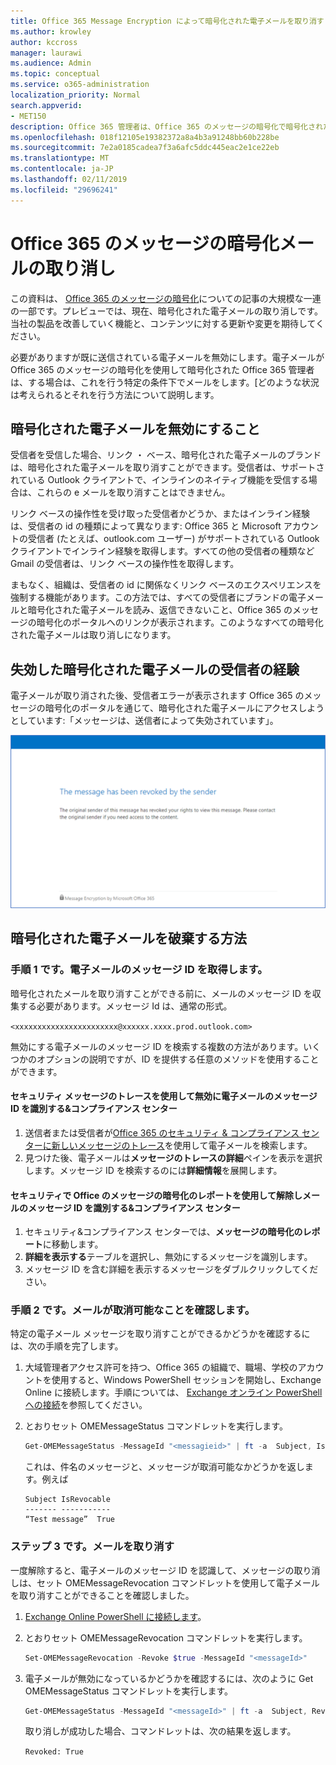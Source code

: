 ```yaml
---
title: Office 365 Message Encryption によって暗号化された電子メールを取り消す
ms.author: krowley
author: kccross
manager: laurawi
ms.audience: Admin
ms.topic: conceptual
ms.service: o365-administration
localization_priority: Normal
search.appverid:
- MET150
description: Office 365 管理者は、Office 365 のメッセージの暗号化で暗号化された電子メールの一部を取り消すことができます。
ms.openlocfilehash: 018f12105e19382372a8a4b3a91248bb60b228be
ms.sourcegitcommit: 7e2a0185cadea7f3a6afc5ddc445eac2e1ce22eb
ms.translationtype: MT
ms.contentlocale: ja-JP
ms.lasthandoff: 02/11/2019
ms.locfileid: "29696241"
---
```

# <a name="office-365-message-encryption-email-revocation"></a>Office 365 のメッセージの暗号化メールの取り消し

この資料は、 [Office 365 のメッセージの暗号化](ome.md)についての記事の大規模な一連の一部です。プレビューでは、現在、暗号化された電子メールの取り消しです。当社の製品を改善していく機能と、コンテンツに対する更新や変更を期待してください。

必要がありますが既に送信されている電子メールを無効にします。電子メールが Office 365 のメッセージの暗号化を使用して暗号化された Office 365 管理者は、する場合は、これを行う特定の条件下でメールをします。[どのような状況は考えられるとそれを行う方法について説明します。
  
## <a name="encrypted-emails-that-you-can-revoke"></a>暗号化された電子メールを無効にすること

受信者を受信した場合、リンク ・ ベース、暗号化された電子メールのブランドは、暗号化された電子メールを取り消すことができます。受信者は、サポートされている Outlook クライアントで、インラインのネイティブ機能を受信する場合は、これらの e メールを取り消すことはできません。

リンク ベースの操作性を受け取った受信者かどうか、またはインライン経験は、受信者の id の種類によって異なります: Office 365 と Microsoft アカウントの受信者 (たとえば、outlook.com ユーザー) がサポートされている Outlook クライアントでインライン経験を取得します。すべての他の受信者の種類など Gmail の受信者は、リンク ベースの操作性を取得します。

まもなく、組織は、受信者の id に関係なくリンク ベースのエクスペリエンスを強制する機能があります。この方法では、すべての受信者にブランドの電子メールと暗号化された電子メールを読み、返信できないこと、Office 365 のメッセージの暗号化のポータルへのリンクが表示されます。このようなすべての暗号化された電子メールは取り消しになります。
  
## <a name="recipient-experience-for-revoked-encrypted-emails"></a>失効した暗号化された電子メールの受信者の経験

電子メールが取り消された後、受信者エラーが表示されます Office 365 のメッセージの暗号化のポータルを通じて、暗号化された電子メールにアクセスしようとしています:「メッセージは、送信者によって失効されています」。

![失効した暗号化された電子メールを表示するスクリーン ショットです。](media/revoked-encrypted-email.png)

## <a name="how-to-revoke-an-encrypted-email"></a>暗号化された電子メールを破棄する方法

### <a name="step-1-obtain-the-message-id-of-the-email"></a>手順 1 です。電子メールのメッセージ ID を取得します。

暗号化されたメールを取り消すことができる前に、メールのメッセージ ID を収集する必要があります。メッセージ Id は、通常の形式。

`<xxxxxxxxxxxxxxxxxxxxxxx@xxxxxx.xxxx.prod.outlook.com>`  

無効にする電子メールのメッセージ ID を検索する複数の方法があります。いくつかのオプションの説明ですが、ID を提供する任意のメソッドを使用することができます。

#### <a name="to-identify-the-message-id-of-the-email-you-want-to-revoke-by-using-message-trace-in-the-security-amp-compliance-center"></a>セキュリティ メッセージのトレースを使用して無効に電子メールのメッセージ ID を識別する&amp;コンプライアンス センター

1. 送信者または受信者が[Office 365 のセキュリティ & コンプライアンス センターに新しいメッセージのトレース](https://blogs.technet.microsoft.com/exchange/2018/05/02/new-message-trace-in-office-365-security-compliance-center/)を使用して電子メールを検索します。
2. 見つけた後、電子メールは**メッセージのトレースの詳細**ペインを表示を選択します。メッセージ ID を検索するのには**詳細情報**を展開します。

#### <a name="to-identify-the-message-id-of-the-email-you-want-to-revoke-by-using-office-message-encryption-reports-in-the-security-amp-compliance-center"></a>セキュリティで Office のメッセージの暗号化のレポートを使用して解除しメールのメッセージ ID を識別する&amp;コンプライアンス センター

1. セキュリティ&amp;コンプライアンス センターでは、**メッセージの暗号化のレポート**に移動します。
2. **詳細を表示する**テーブルを選択し、無効にするメッセージを識別します。
3. メッセージ ID を含む詳細を表示するメッセージをダブルクリックしてください。

### <a name="step-2-verify-that-the-mail-is-revocable"></a>手順 2 です。メールが取消可能なことを確認します。

特定の電子メール メッセージを取り消すことができるかどうかを確認するには、次の手順を完了します。

1. 大域管理者アクセス許可を持つ、Office 365 の組織で、職場、学校のアカウントを使用すると、Windows PowerShell セッションを開始し、Exchange Online に接続します。手順については、 [Exchange オンライン PowerShell への接続](https://aka.ms/exopowershell)を参照してください。

2. とおりセット OMEMessageStatus コマンドレットを実行します。
     ```powershell
     Get-OMEMessageStatus -MessageId "<messagieid>" | ft -a  Subject, IsRevocable
     ```

   これは、件名のメッセージと、メッセージが取消可能なかどうかを返します。例えば

     ```text
     Subject IsRevocable
     ------- -----------
     “Test message”  True
     ```

### <a name="step-3-revoke-the-mail"></a>ステップ 3 です。メールを取り消す  

一度解除すると、電子メールのメッセージ ID を認識して、メッセージの取り消しは、セット OMEMessageRevocation コマンドレットを使用して電子メールを取り消すことができることを確認しました。

1. [Exchange Online PowerShell に接続します](https://aka.ms/exopowershell)。

2. とおりセット OMEMessageRevocation コマンドレットを実行します。

    ```powershell
    Set-OMEMessageRevocation -Revoke $true -MessageId "<messageId>"
    ```

3. 電子メールが無効になっているかどうかを確認するには、次のように Get OMEMessageStatus コマンドレットを実行します。

    ```powershell
    Get-OMEMessageStatus -MessageId "<messageId>" | ft -a  Subject, Revoked
    ```  
    取り消しが成功した場合、コマンドレットは、次の結果を返します。  

    `Revoked: True`
